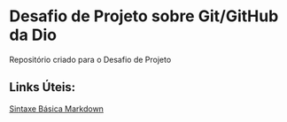 # Desafio de Projeto sobre Git/GitHub da Dio

Repositório criado para o Desafio de Projeto

## Links Úteis:
[Sintaxe Básica Markdown](https://www.markdownguide.org/basic-syntax/)

